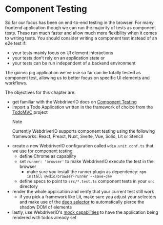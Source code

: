 Component Testing
=================

So far our focus has been on end-to-end testing in the browser. For many frontend application though we can run the majority of tests as component tests. These run much faster and allow much more flexibility when it comes to writing tests. You should consider writing a component test instead of an e2e test if:

- your tests mainly focus on UI element interactions
- your tests don't rely on an application state or
- your tests can be run independent of a backend environment

The guinea pig application we've use so far can be totally tested as component test, allowing us to better focus on specific UI elements and workflows.

The objectives for this chapter are:

- get familiar with the WebdriverIO docs on [Component Testing](https://webdriver.io/docs/component-testing)
- import a Todo Application written in the framework of choice from the [TodoMVC](https://github.com/tastejs/todomvc/tree/master/examples) project
  > [!NOTE]
  > Currently WebdriverIO supports component testing using the following frameworks:
  > React, Preact, Nuxt, Svelte, Vue, Solid, Lit or Stencil
- create a new WebdriverIO configuration called `wdio.unit.conf.ts` that we use for component testing
  - define Chrome as capability
  - set `runner: 'browser'` to make WebdriverIO execute the test in the browser
    - make sure you install the runner plugin as dependency: `npm install @wdio/browser-runner --save-dev`
  - define specs to point to `src/*.test.ts` component tests in your `src` directory
- render the whole application and verify that your current test still work
  - if you pick a framework like Lit, make sure you adjust your selectors and make use of the [deep selector](https://webdriver.io/docs/selectors#deep-selectors) to automatically pierce the shadow DOM of elements
- lastly, use WebdriverIO's [mock capabilities](https://webdriver.io/docs/component-testing/mocking) to have the application being rendered with todos already set
